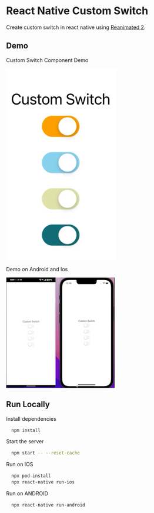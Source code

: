 # React Native Custom Switch

Create custom switch in react native using [Reanimated 2](https://docs.swmansion.com/react-native-reanimated/).

## Demo

Custom Switch Component Demo

![Demo1](./Demo1.gif)

Demo on Android and Ios

![Demo2](./Demo2.gif)

## Run Locally
Install dependencies

```bash
  npm install
```

Start the server

```bash
  npm start -- --reset-cache
```

Run on IOS

```bash
  npx pod-install
  npx react-native run-ios
```

Run on ANDROID

```bash
  npx react-native run-android
```
